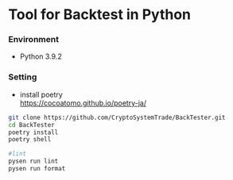 # Tool for Backtest in Python

### Environment 
- Python 3.9.2


### Setting
- install poetry   
https://cocoatomo.github.io/poetry-ja/

```bash
git clone https://github.com/CryptoSystemTrade/BackTester.git
cd BackTester
poetry install
poetry shell
```


```bash
#lint
pysen run lint
pysen run format
```